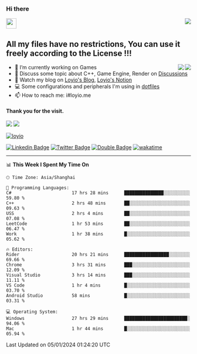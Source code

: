 <h3 align="left">Hi there</h3>
<img src='https://em-content.zobj.net/source/animated-noto-color-emoji/356/waving-hand_light-skin-tone_1f44b-1f3fb_1f3fb.gif' width='28' />
<a align="right" href="https://github.com/loyio/loyio/blob/master/STAR/README.md"><img align="right" src="https://img.shields.io/badge/LOYIO-STAR-green" /></a>

## All my files have no restrictions, You can use it freely according to the License !!!

<a href="https://github.com/loyio#gh-light-mode-only">
     <img align="right"  src="https://loy-readme.vercel.app/api/top-langs/?username=loyio&langs_count=6&hide=css,html,jupyter%20notebook" />
</a>

<a href="https://github.com/loyio#gh-dark-mode-only">
  <img align="right"  src="https://loy-readme.vercel.app/api/top-langs/?username=loyio&langs_count=6&theme=slateorange&hide=css,html,jupyter%20notebook" />
</a>



- 🔭 I’m currently working on Games
- 💬 Discuss some topic about C++, Game Engine, Render on [Discussions](https://github.com/loyio/loyio/discussions)
- 📔 Watch my blog on [Loyio's Blog](https://loyio.me), [Loyio's Notion](https://loyio.notion.site/loyio/Loyio-s-Dashboard-2f56bd29222a445ea9d9e8802a1ac83b)
- 💻 Some configurations and peripherals I'm using in [dotfiles](https://github.com/loyio/dotfiles)
- 📫 How to reach me: i#loyio.me


#### Thank you for the visit.
<img src="http://profile-counter.glitch.me/loyio/count.svg" />

<img src="https://loy-readme.vercel.app/api?username=loyio&show_icons=true&hide=stars&include_all_commits=true&hide_title=true&theme=slateorange" />

     

[![loyio](https://github-profile-trophy.vercel.app/?username=loyio&theme=onedark&column=4)](https://github.com/loyio)

[![Linkedin Badge](https://img.shields.io/badge/-@loyio-0077b5?style=flat-square&logo=Linkedin&logoColor=white&labelColor=0077b5&link=https://www.linkedin.com/in/loyio-hex-363172158/)](https://www.linkedin.com/in/loyio-hex-363172158/)
[![Twitter Badge](https://img.shields.io/badge/-@loyiome-000000?style=flat-square&labelColor=000000&logo=x&logoColor=white&link=https://twitter.com/loyiome)](https://twitter.com/loyiome)
[![Double Badge](https://img.shields.io/badge/@loyio-007722?style=flat&logo=Douban&logoColor=white)](https://www.douban.com/people/susmote)
[![wakatime](https://wakatime.com/badge/user/c0ddc104-5a20-41d1-ab9a-c4d9ea20a4d9.svg)](https://wakatime.com/@c0ddc104-5a20-41d1-ab9a-c4d9ea20a4d9)

-------
<!--START_SECTION:waka-->
📊 **This Week I Spent My Time On** 

```text
🕑︎ Time Zone: Asia/Shanghai

💬 Programming Languages: 
C#                       17 hrs 28 mins      ███████████████░░░░░░░░░░   59.80 % 
C++                      2 hrs 48 mins       ██░░░░░░░░░░░░░░░░░░░░░░░   09.63 % 
USS                      2 hrs 4 mins        ██░░░░░░░░░░░░░░░░░░░░░░░   07.08 % 
LeetCode                 1 hr 53 mins        ██░░░░░░░░░░░░░░░░░░░░░░░   06.47 % 
Work                     1 hr 38 mins        █░░░░░░░░░░░░░░░░░░░░░░░░   05.62 % 

🔥 Editors: 
Rider                    20 hrs 21 mins      █████████████████░░░░░░░░   69.66 % 
Chrome                   3 hrs 31 mins       ███░░░░░░░░░░░░░░░░░░░░░░   12.09 % 
Visual Studio            3 hrs 14 mins       ███░░░░░░░░░░░░░░░░░░░░░░   11.11 % 
VS Code                  1 hr 4 mins         █░░░░░░░░░░░░░░░░░░░░░░░░   03.70 % 
Android Studio           58 mins             █░░░░░░░░░░░░░░░░░░░░░░░░   03.31 % 

💻 Operating System: 
Windows                  27 hrs 29 mins      ████████████████████████░   94.06 % 
Mac                      1 hr 44 mins        █░░░░░░░░░░░░░░░░░░░░░░░░   05.94 % 
```


 Last Updated on 05/01/2024 01:24:20 UTC
<!--END_SECTION:waka-->
